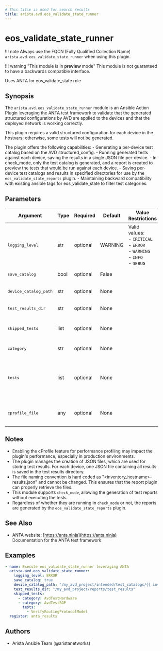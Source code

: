 ```yaml
---
# This title is used for search results
title: arista.avd.eos_validate_state_runner
---
```

<!--
  ~ Copyright (c) 2023-2024 Arista Networks, Inc.
  ~ Use of this source code is governed by the Apache License 2.0
  ~ that can be found in the LICENSE file.
  -->

# eos_validate_state_runner

!!! note
    Always use the FQCN (Fully Qualified Collection Name) `arista.avd.eos_validate_state_runner` when using this plugin.

!!! warning "This module is in **preview** mode"
    This module is not guaranteed to have a backwards compatible interface.

Uses ANTA for eos\_validate\_state role

## Synopsis

The <code>arista.avd.eos\_validate\_state\_runner</code> module is an Ansible Action Plugin leveraging the ANTA test framework to validate that the generated structured configurations by AVD are applied to the devices and that the deployed network is working correctly.

This plugin requires a valid structured configuration for each device in the hostvars\; otherwise, some tests will not be generated.

The plugin offers the following capabilities\:
    \- Generating a per\-device test catalog based on the AVD structured\_config.
    \- Running generated tests against each device, saving the results in a single JSON file per\-device.
    \- In check\_mode, only the test catalog is generated, and a report is created to preview the tests that would be run against each device.
    \- Saving per\-device test catalogs and results in specified directories for use by the <code>eos\_validate\_state\_reports</code> plugin.
    \- Maintaining backward compatibility with existing ansible tags for eos\_validate\_state to filter test categories.

## Parameters

| Argument | Type | Required | Default | Value Restrictions | Description |
| -------- | ---- | -------- | ------- | ------------------ | ----------- |
| <samp>logging_level</samp> | str | optional | WARNING | Valid values:<br>- <code>CRITICAL</code><br>- <code>ERROR</code><br>- <code>WARNING</code><br>- <code>INFO</code><br>- <code>DEBUG</code> | Sets the log level for the ANTA library. Defaults to \"WARNING\" if not specified. |
| <samp>save_catalog</samp> | bool | optional | False |  | Indicates whether to save the test catalog for each device. |
| <samp>device_catalog_path</samp> | str | optional | None |  | The absolute path where the device test catalog will be saved.<br>Required if <code>save\_catalog</code> is set to <code>True</code>. |
| <samp>test_results_dir</samp> | str | optional | None |  | The directory where the test results JSON file for each host will be saved. |
| <samp>skipped_tests</samp> | list | optional | None |  | A list of dictionaries specifying categories and, optionally, tests to skip.<br>Each dictionary must have a key <code>category</code> and can optionally include a <code>tests</code> key. |
| <samp>    category</samp> | str | optional | None |  | The name of an AvdTest category \(e.g., <code>AvdTestHardware</code>\). |
| <samp>    tests</samp> | list | optional | None |  | An optional list of specific tests in the category to skip \(e.g., <code>VerifyRoutingProtocolModel</code> in <code>AvdTestBGP</code>\).<br>If not specified, all tests in the category are considered.<br>For a complete list of available tests, see \[link to the test list\]\(https\://avd.sh/en/stable/roles/eos\_validate\_state/ANTA\-Preview.html\#test\-categories\). |
| <samp>cprofile_file</samp> | any | optional | None |  | The filename for storing cProfile data, useful for debugging performance issues.<br>Be aware that enabling cProfile can affect performance, so use it only for troubleshooting. |

## Notes

- Enabling the cProfile feature for performance profiling may impact the plugin\'s performance, especially in production environments.
- The plugin manages the creation of JSON files, which are used for storing test results. For each device, one JSON file containing all results is saved in the test results directory.
- The file naming convention is hard coded as \"\<inventory\_hostname\>\-results.json\" and cannot be changed. This ensures that the report plugin can properly retrieve the files.
- This module supports <code>check\_mode</code>, allowing the generation of test reports without executing the tests.
- Regardless of whether they are running in <code>check\_mode</code> or not, the reports are generated by the <code>eos\_validate\_state\_reports</code> plugin.

## See Also

- ANTA website: [https://anta.ninja](https://anta.ninja)<br>Documentation for the ANTA test framework

## Examples

```yaml
- name: Execute eos_validate_state_runner leveraging ANTA
  arista.avd.eos_validate_state_runner:
    logging_level: ERROR
    save_catalog: true
    device_catalog_path: "/my_avd_project/intended/test_catalogs/{{ inventory_hostname }}-catalog.yml"
    test_results_dir: "/my_avd_project/reports/test_results"
    skipped_tests:
      - category: AvdTestHardware
      - category: AvdTestBGP
        tests:
          - VerifyRoutingProtocolModel
  register: anta_results
```

## Authors

- Arista Ansible Team (@aristanetworks)
